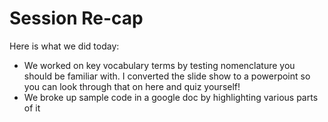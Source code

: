 # Session Re-cap
Here is what we did today: 
- We worked on key vocabulary terms by testing nomenclature you should be familiar with. I converted the slide show to a powerpoint so you can look through that on here and quiz yourself!
- We broke up sample code in a google doc by highlighting various parts of it
